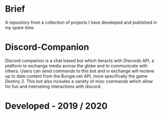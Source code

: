 # Brief
A repository from a collection of projects I have developed and published in my spare time.

# Discord-Companion
Discord companion is a chat based bot which iteracts with Discords API, a platform to exchange media across the globe and to communicate with others. Users can send commands to this bot and in exchange will recieve up to date content from the Bungie.net API, more specifically the game Destiny 2. This bot also includes a variety of misc commands which allow for fun and interseting interactions with discord.

# Developed - 2019 / 2020
